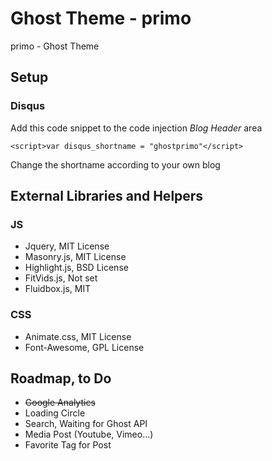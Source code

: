 # Ghost Theme - primo

primo - Ghost Theme

## Setup

### Disqus

Add this code snippet to the code injection *Blog Header* area
```
<script>var disqus_shortname = "ghostprimo"</script>
```
Change the shortname according to your own blog

## External Libraries and Helpers

### JS
* Jquery, MIT License
* Masonry.js, MIT License
* Highlight.js, BSD License
* FitVids.js, Not set
* Fluidbox.js, MIT

### CSS

* Animate.css, MIT License
* Font-Awesome, GPL License

## Roadmap, to Do

* ~~Google Analytics~~
* Loading Circle
* Search, Waiting for Ghost API
* Media Post (Youtube, Vimeo...)
* Favorite Tag for Post
